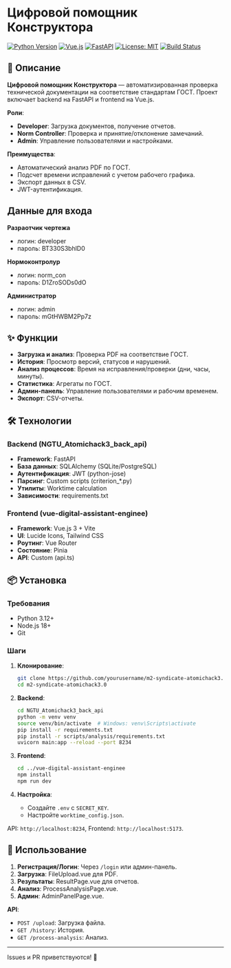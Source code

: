 # Цифровой помощник Конструктора


[![Python Version](https://img.shields.io/badge/python-3.12-blue.svg)](https://www.python.org/downloads/release/python-3120/)
[![Vue.js](https://img.shields.io/badge/Vue.js-3-green.svg)](https://vuejs.org/)
[![FastAPI](https://img.shields.io/badge/FastAPI-0.104.1-009688.svg)](https://fastapi.tiangolo.com/)
[![License: MIT](https://img.shields.io/badge/License-MIT-yellow.svg)](https://opensource.org/licenses/MIT)
[![Build Status](https://img.shields.io/badge/build-passing-brightgreen.svg)](https://example.com)

## 📖 Описание

**Цифровой помощник Конструктора** — автоматизированная проверка технической документации на соответствие стандартам ГОСТ. Проект включает backend на FastAPI и frontend на Vue.js.

**Роли**:
- **Developer**: Загрузка документов, получение отчетов.
- **Norm Controller**: Проверка и принятие/отклонение замечаний.
- **Admin**: Управление пользователями и настройками.

**Преимущества**:
- Автоматический анализ PDF по ГОСТ.
- Подсчет времени исправлений с учетом рабочего графика.
- Экспорт данных в CSV.
- JWT-аутентификация.

## Данные для входа

**Разраотчик чертежа**
- логин: developer
- пароль: BT330S3bhlD0

**Нормоконтролур**
- логин: norm_con
- пароль: D1ZroSODs0dO

**Администратор**
- логин: admin
- пароль: mGtHWBM2Pp7z

## ✨ Функции

- **Загрузка и анализ**: Проверка PDF на соответствие ГОСТ.
- **История**: Просмотр версий, статусов и нарушений.
- **Анализ процессов**: Время на исправления/проверки (дни, часы, минуты).
- **Статистика**: Агрегаты по ГОСТ.
- **Админ-панель**: Управление пользователями и рабочим временем.
- **Экспорт**: CSV-отчеты.

## 🛠 Технологии

### Backend (NGTU_Atomichack3_back_api)
- **Framework**: FastAPI
- **База данных**: SQLAlchemy (SQLite/PostgreSQL)
- **Аутентификация**: JWT (python-jose)
- **Парсинг**: Custom scripts (criterion_*.py)
- **Утилиты**: Worktime calculation
- **Зависимости**: requirements.txt

### Frontend (vue-digital-assistant-enginee)
- **Framework**: Vue.js 3 + Vite
- **UI**: Lucide Icons, Tailwind CSS
- **Роутинг**: Vue Router
- **Состояние**: Pinia
- **API**: Custom (api.ts)

## 📦 Установка

### Требования
- Python 3.12+
- Node.js 18+
- Git

### Шаги

1. **Клонирование**:
   ```bash
   git clone https://github.com/yourusername/m2-syndicate-atomichack3.0.git
   cd m2-syndicate-atomichack3.0
   ```

2. **Backend**:
   ```bash
   cd NGTU_Atomichack3_back_api
   python -m venv venv
   source venv/bin/activate  # Windows: venv\Scripts\activate
   pip install -r requirements.txt
   pip install -r scripts/analysis/requirements.txt
   uvicorn main:app --reload --port 8234
   ```

3. **Frontend**:
   ```bash
   cd ../vue-digital-assistant-enginee
   npm install
   npm run dev
   ```

4. **Настройка**:
   - Создайте `.env` с `SECRET_KEY`.
   - Настройте `worktime_config.json`.

API: `http://localhost:8234`, Frontend: `http://localhost:5173`.

## 🚀 Использование

1. **Регистрация/Логин**: Через `/login` или админ-панель.
2. **Загрузка**: FileUpload.vue для PDF.
3. **Результаты**: ResultPage.vue для отчетов.
4. **Анализ**: ProcessAnalysisPage.vue.
5. **Админ**: AdminPanelPage.vue.

**API**:
- `POST /upload`: Загрузка файла.
- `GET /history`: История.
- `GET /process-analysis`: Анализ.



---

Issues и PR приветствуются! 🎉
